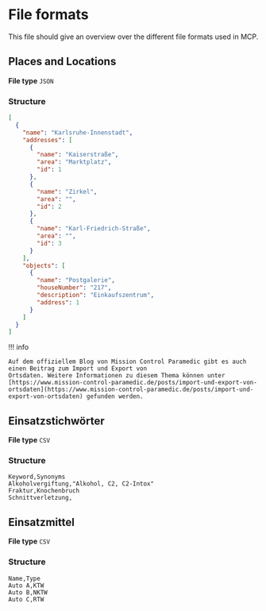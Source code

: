 # File formats

This file should give an overview over the different file formats used in MCP.

## Places and Locations

**File type** `JSON`

### Structure

```json title="Example file"
[
  {
    "name": "Karlsruhe-Innenstadt",
    "addresses": [
      {
        "name": "Kaiserstraße",
        "area": "Marktplatz",
        "id": 1
      },
      {
        "name": "Zirkel",
        "area": "",
        "id": 2
      },
      {
        "name": "Karl-Friedrich-Straße",
        "area": "",
        "id": 3
      }
    ],
    "objects": [
      {
        "name": "Postgalerie",
        "houseNumber": "217",
        "description": "Einkaufszentrum",
        "address": 1
      }
    ]
  }
]
```

!!! info

    Auf dem offiziellem Blog von Mission Control Paramedic gibt es auch einen Beitrag zum Import und Export von 
    Ortsdaten. Weitere Informationen zu diesem Thema können unter 
    [https://www.mission-control-paramedic.de/posts/import-und-export-von-ortsdaten](https://www.mission-control-paramedic.de/posts/import-und-export-von-ortsdaten) gefunden werden.

## Einsatzstichwörter

**File type** `CSV`

### Structure

```text
Keyword,Synonyms
Alkoholvergiftung,"Alkohol, C2, C2-Intox"
Fraktur,Knochenbruch
Schnittverletzung,
```

## Einsatzmittel

**File type** `CSV`

### Structure

```text
Name,Type
Auto A,KTW
Auto B,NKTW
Auto C,RTW
```